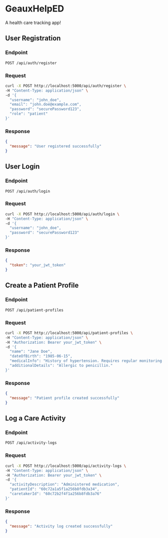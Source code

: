 # GeauxHelpED
A health care tracking app!

## User Registration

### Endpoint
`POST /api/auth/register`

### Request
```bash
curl -X POST http://localhost:5000/api/auth/register \
-H "Content-Type: application/json" \
-d '{
  "username": "john_doe",
  "email": "john.doe@example.com",
  "password": "securePassword123",
  "role": "patient"
}'
```

### Response
```json
{
  "message": "User registered successfully"
}
```

## User Login

### Endpoint
`POST /api/auth/login`

### Request
```bash
curl -X POST http://localhost:5000/api/auth/login \
-H "Content-Type: application/json" \
-d '{
  "username": "john_doe",
  "password": "securePassword123"
}'
```

### Response
```json
{
  "token": "your_jwt_token"
}
```

## Create a Patient Profile

### Endpoint
`POST /api/patient-profiles`

### Request
```bash
curl -X POST http://localhost:5000/api/patient-profiles \
-H "Content-Type: application/json" \
-H "Authorization: Bearer your_jwt_token" \
-d '{
  "name": "Jane Doe",
  "dateOfBirth": "1985-06-15",
  "medicalInfo": "History of hypertension. Requires regular monitoring.",
  "additionalDetails": "Allergic to penicillin."
}'
```

### Response
```json
{
  "message": "Patient profile created successfully"
}
```

## Log a Care Activity

### Endpoint
`POST /api/activity-logs`

### Request
```bash
curl -X POST http://localhost:5000/api/activity-logs \
-H "Content-Type: application/json" \
-H "Authorization: Bearer your_jwt_token" \
-d '{
  "activityDescription": "Administered medication",
  "patientId": "60c72a1a5f1a256b8fdb3a34",
  "caretakerId": "60c72b2f4f1a256b8fdb3a76"
}'
```

### Response
```json
{
  "message": "Activity log created successfully"
}
```
